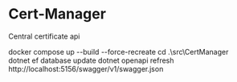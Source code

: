 # Cert-Manager
Central certificate api
 
docker compose up --build --force-recreate
cd .\src\CertManager\
dotnet ef database update
dotnet openapi refresh http://localhost:5156/swagger/v1/swagger.json